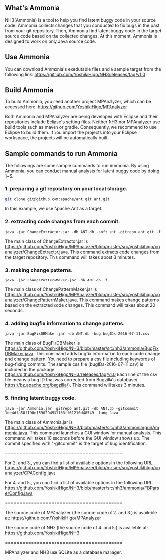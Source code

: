 ## What's Ammonia

NH3(Ammonia) is a tool to help you find latent buggy code in your source code.
Ammonia collects changes that you conducted to fix bugs in the past from your git repository.
Then, Ammonia find latent buggy code in the target source code based on the collected changes.
At this moment, Ammonia is designed to work on only Java source code.


## Use Ammonia

You can download Ammonia's exedutable files and a sample target from the following link:
https://github.com/YoshikiHigo/NH3/releases/tag/v1.0


## Build Ammonia

To build Ammonia, you need another project MPAnalyzer, which can be accessed here:
https://github.com/YoshikiHigo/MPAnalyzer

Both Ammonia and MPAnalyzer are being developed with Eclipse and their repositories include Eclipse's setting files.
Neither NH3 nor MPAnalyzer use build tools such as maven or gradle.
Consequently, we recommend to use Eclipse to build them.
If you import the projects into your Eclipse workspace, the projects will be automatically built.


## Sample commands to run Ammonia

The followings are some sample commands to run Ammonia.
By using Ammonia, you can conduct manual analysis for latent buggy code by doing 1~5.


### 1. preparing a git repository on your local storage.

```sh
git clone git@github.com:apache/ant.git ant.git
```

In this example, we use Apache Ant as a target.


### 2. extracting code changes from each commit.

```
java -jar ChangeExtractor.jar -db ANT.db -soft ant -gitrepo ant.git -f
```

The main class of ChangeExtractor.jar is <https://github.com/YoshikiHigo/MPAnalyzer/blob/master/src/yoshikihigo/cpanalyzer/ChangeExtractor.java>.
This command extracts code changes from the target repository.
This command will takes about 3 minutes.


### 3. making change patterns.

```
java -jar ChangePatternMaker.jar -db ANT.db -f
```

The main class of ChangePatternMaker.jar is <https://github.com/YoshikiHigo/MPAnalyzer/blob/master/src/yoshikihigo/cpanalyzer/ChangePatternMaker.java>.
This command makes change patterns based on the extracted code changes.
This command will takes about 20 seconds.


### 4. adding bugfix information to change patterns.

```
java -jar BugFixDBMaker.jar -db ANT.db -bug bugIDs-2016-07-11.csv
```

The main class of BugFixDBMaker is <https://github.com/YoshikiHigo/NH3/blob/master/src/nh3/ammonia/BugFixDBMaker.java>.
This command adds bugfix information to each code change and change pattern.
You need to prepare a csv file including keywords of bug-fixing commits.
The sample css file (bugIDs-2016-07-11.csv) is included in the package:
https://github.com/YoshikiHigo/NH3/releases/tag/v1.0
Each line of the csv file means a bug ID that was corrected from Bugzilla's database(
https://bz.apache.org/bugzilla/). 
This command will takes 3 minutes.


### 5. finding latent buggy code.

```
java -jar Ammonia.jar -gitrepo ant.git -db ANT.db -gitcommit 1de4dfa58f198e1590294951183ff61210d48549 -lang Java
```

The main class of Ammonia.jar is <https://github.com/YoshikiHigo/NH3/blob/master/src/nh3/ammonia/gui/Ammonia.java>.
This command launches a GUI window for manual analysis.
This command will takes 10 seconds before the GUI window shows up.
The commit specified with "-gitcommit" is the target of bug identification.

=========================================

For 2. and 3., you can find a list of available options in the following URL.
https://github.com/YoshikiHigo/MPAnalyzer/blob/master/src/yoshikihigo/cpanalyzer/CPAConfig.java

For 4. and 5., you can find a list of available options in the following URL.
https://github.com/YoshikiHigo/NH3/blob/master/src/nh3/ammonia/FBParserConfig.java

=========================================

The source code of MPAnalyzer (the source code of 2. and 3.) is availeble at:
https://github.com/YoshikiHigo/MPAnalyzer

The source code of NH3 (the source code of 4. and 5.) is availeble at:
https://github.com/YoshikiHigo/NH3

=========================================

MPAnalyzer and NH3 use SQLite as a database manager.





